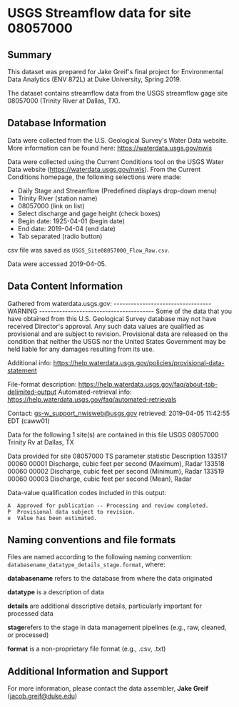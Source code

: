 # USGS Streamflow data for site 08057000


## Summary
This dataset was prepared for Jake Greif's final project for Environmental Data Analytics (ENV 872L) at Duke University, Spring 2019.

The dataset contains streamflow data from the USGS streamflow gage site 08057000 (Trinity River at Dallas, TX). 

## Database Information
Data were collected from the U.S. Geological Survey's Water Data website. More information can be found here: https://waterdata.usgs.gov/nwis

Data were collected using the Current Conditions tool on the USGS Water Data website (https://waterdata.usgs.gov/nwis).
From the Current Conditions homepage, the following selections were made: 
* Daily Stage and Streamflow (Predefined displays drop-down menu)
* Trinity River (station name)
* 08057000 (link on list)
* Select discharge and gage height (check boxes)
* Begin date: 1925-04-01 (begin date)
* End date: 2019-04-04 (end date)
* Tab separated (radio button)

csv file was saved as `USGS_Site08057000_Flow_Raw.csv`. 

Data were accessed 2019-04-05.

## Data Content Information 
Gathered from waterdata.usgs.gov:
 ---------------------------------- WARNING ----------------------------------------
 Some of the data that you have obtained from this U.S. Geological Survey database
 may not have received Director's approval. Any such data values are qualified
 as provisional and are subject to revision. Provisional data are released on the
 condition that neither the USGS nor the United States Government may be held liable
 for any damages resulting from its use.

 Additional info: https://help.waterdata.usgs.gov/policies/provisional-data-statement

 File-format description:  https://help.waterdata.usgs.gov/faq/about-tab-delimited-output
 Automated-retrieval info: https://help.waterdata.usgs.gov/faq/automated-retrievals

 Contact:   gs-w_support_nwisweb@usgs.gov
 retrieved: 2019-04-05 11:42:55 EDT       (caww01)

 Data for the following 1 site(s) are contained in this file
    USGS 08057000 Trinity Rv at Dallas, TX

 Data provided for site 08057000
            TS   parameter     statistic     Description
        133517       00060     00001     Discharge, cubic feet per second (Maximum), Radar
        133518       00060     00002     Discharge, cubic feet per second (Minimum), Radar
        133519       00060     00003     Discharge, cubic feet per second (Mean), Radar

 Data-value qualification codes included in this output:
        
    A  Approved for publication -- Processing and review completed.
    P  Provisional data subject to revision.
    e  Value has been estimated.

## Naming conventions and file formats
Files are named according to the following naming convention: `databasename_datatype_details_stage.format`, where: 

**databasename** refers to the database from where the data originated

**datatype** is a description of data 

**details** are additional descriptive details, particularly important for processed data 

**stage**refers to the stage in data management pipelines (e.g., raw, cleaned, or processed)

**format** is a non-proprietary file format (e.g., .csv, .txt)

## Additional Information and Support
For more information, please contact the data assembler, **Jake Greif** (jacob.greif@duke.edu)